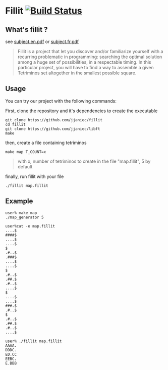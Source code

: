 # Fillit  [![Build Status](https://travis-ci.org/UgoNic/fillit.svg?branch=master)](https://travis-ci.org/UgoNic/fillit)

## What's fillit ?

see [subject.en.pdf](https://github.com/jjaniec/fillit/blob/master/fillit.en.pdf) or [subject.fr.pdf](https://github.com/jjaniec/fillit/blob/master/fillit.fr.pdf)

>Fillit is a project that let you discover and/or familiarize yourself with a recurring problematic in programming: searching the optimal solution among a huge set of possibilities, in a respectable timing. In this particular project, you will have to find a way to assemble a given Tetriminos set altogether in the smallest possible square.

## Usage

You can try our project with the following commands:

First, clone the repository and it's dependencies to create the executable

    git clone https://github.com/jjaniec/fillit
    cd fillit
    git clone https://github.com/jjaniec/libft
    make

then, create a file containing tetriminos

    make map T_COUNT=x

>with x, number of tetriminos to create in the file "map.fillit", 5 by default

finally, run fillit with your file

    ./fillit map.fillit

## Example


    user% make map
    ./map_generator 5

    user%cat -e map.fillit
    ....$
    ####$
    ....$
    ....$
    $
    .#..$
    .###$
    ....$
    ....$
    $
    .#..$
    .##.$
    .#..$
    ....$
    $
    ....$
    ....$
    ###.$
    .#..$
    $
    .#..$
    .##.$
    .#..$
    ....$

    user% ./fillit map.fillit
    AAAA.
    DDDC.
    ED.CC
    EEBC.
    E.BBB
